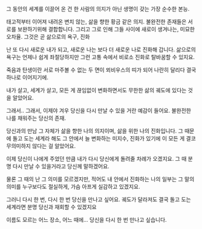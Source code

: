 그 동안의 세계를 이끌어 온 건
한 사람의 의지가 아닌
생명이 갖는 가장 순수한 본능.
  
태고적부터 이어져 내려온
변치 않는, 삶을 향한 황금 같은 의지.
불완전한 존재들은 서로를 보완하기위해 결합합니다.
그리고 그로 인해 그들 사이에 새로이 생겨나는, 미묘한 오차율. 
그것은 곧 삶으로의 욕구, 진화
  
난 또 다시 새로운 내가 되고, 새로운 나는 보다 더 새로운 나로 진화해 갑니다.
삶으로의 욕구는 언제나 쉽게 좌절당하지만
그런 고통 속에서 비로소 진화로 탈바꿈할 수 있지요.
  
죽음과 탄생이란 서로 마주볼 수 없는 두 면이
뫼비우스의 띠가 되어 나란히 달리다 결국 하나로 이어지기에.
  
내가 살고, 세계가 살고, 모든 게 끊임없이 변화하면서도
무한한 삶의 궤도에 있다는 것을 알았어요.
  
그래서.. 그래서,
이제야 겨우 당신을 다시 만날 수 있을 거란 예감이 들어요.
불완전한 나를 채워주는 당신의 존재.
  
당신과의 만남 그 자체가 삶을 향한 나의 의지이며,
삶을 위한 나의 진화입니다.
그 때문에 돌고 도는 세계라 해도 그 안에서 늘 변화하는 미지수,
진화가 있기에 이 모든 게 결코 무의미하지 않다는 걸 알았어요.
  
이제 당신이 나에게 주었던 만큼
내가 다시 당신에게 돌려줄 차례가 오겠지요.
그 때 분명 다시 만날 수 있을거라고 당신께 말하겠어요.
  
물론 그 때의 난 그 의미를 모르겠지만, 적어도 내 안에서 진화하는
나의 일부는 그 말의 의미를 누구보다도 절실하게,
가슴 아프게 실감하고 있겠지요.
  
그러니 다시 한 번, 
다시 한 번 당신을 만나고 싶어요.
궤도가 달라져도 결국 돌고 도는 세계라면 
분명 당신과 재회할 수 있겠지요

이름도 모르는 어느 장소, 어느 때에...
당신을 다시 한 번 만나고 싶습니다.